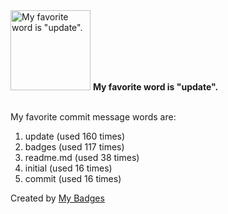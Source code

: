 <img src="https://my-badges.github.io/my-badges/favorite-word.png" alt="My favorite word is &quot;update&quot;." title="My favorite word is &quot;update&quot;." width="128">
<strong>My favorite word is &quot;update&quot;.</strong>
<br><br>

My favorite commit message words are:

1. update (used 160 times)
2. badges (used 117 times)
3. readme.md (used 38 times)
4. initial (used 16 times)
5. commit (used 16 times)


Created by <a href="https://github.com/my-badges/my-badges">My Badges</a>